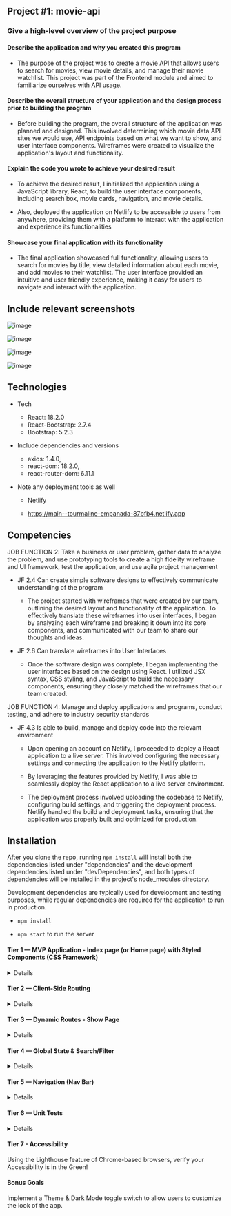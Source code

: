 ## Project #1: movie-api

### Give a high-level overview of the project purpose

#### Describe the application and why you created this program

- The purpose of the project was to create a movie API that allows users to search for movies, view movie details, and manage their movie watchlist. This project was part of the Frontend module and aimed to familiarize ourselves with API usage.

#### Describe the overall structure of your application and the design process prior to building the program

- Before building the program, the overall structure of the application was planned and designed. This involved determining which movie data API sites we would use, API endpoints based on what we want to show, and user interface components. Wireframes were created to visualize the application's layout and functionality.

#### Explain the code you wrote to achieve your desired result

- To achieve the desired result, I initialized the application using a JavaScript library, React, to build the user interface components, including search box, movie cards, navigation, and movie details.

- Also, deployed the application on Netlify to be accessible to users from anywhere, providing them with a platform to interact with the application and experience its functionalities

#### Showcase your final application with its functionality

- The final application showcased full functionality, allowing users to search for movies by title, view detailed information about each movie, and add movies to their watchlist. The user interface provided an intuitive and user friendly experience, making it easy for users to navigate and interact with the application.

## Include relevant screenshots

![image](https://github.com/33Ahn/vz-thrive-apprenticeship-portfolio/assets/87917443/0ff881d9-ce26-4bc2-9388-7c3ec47e706a)

![image](https://github.com/33Ahn/vz-thrive-apprenticeship-portfolio/assets/87917443/35f9774a-dade-414c-a16b-c5a0df9d3a98)

![image](https://github.com/33Ahn/vz-thrive-apprenticeship-portfolio/assets/87917443/56148aa0-b2db-42eb-845f-34a08d0882cc)

![image](https://github.com/33Ahn/vz-thrive-apprenticeship-portfolio/assets/87917443/3754c753-2ce1-4246-b32e-b2d530ffbc2a)



## Technologies

- Tech

  - React: 18.2.0
  - React-Bootstrap: 2.7.4
  - Bootstrap: 5.2.3

- Include dependencies and versions

  - axios: 1.4.0,
  - react-dom: 18.2.0,
  - react-router-dom: 6.11.1

- Note any deployment tools as well

  - Netlify

  - https://main--tourmaline-empanada-87bfb4.netlify.app

## Competencies

JOB FUNCTION 2: Take a business or user problem, gather data to analyze the problem, and
use prototyping tools to create a high fidelity wireframe and UI framework, test the application, and use agile project management

- JF 2.4 Can create simple software designs to effectively communicate understanding of the program

  - The project started with wireframes that were created by our team, outlining the desired layout and functionality of the application. To effectively translate these wireframes into user interfaces, I began by analyzing each wireframe and breaking it down into its core components, and communicated with our team to share our thoughts and ideas.

- JF 2.6 Can translate wireframes into User Interfaces

  - Once the software design was complete, I began implementing the user interfaces based on the design using React. I utilized JSX syntax, CSS styling, and JavaScript to build the necessary components, ensuring they closely matched the wireframes that our team created.

JOB FUNCTION 4: Manage and deploy applications and programs, conduct testing, and adhere to industry security standards

- JF 4.3 Is able to build, manage and deploy code into the relevant environment

  - Upon opening an account on Netlify, I proceeded to deploy a React application to a live server. This involved configuring the necessary settings and connecting the application to the Netlify platform.

  - By leveraging the features provided by Netlify, I was able to seamlessly deploy the React application to a live server environment.

  - The deployment process involved uploading the codebase to Netlify, configuring build settings, and triggering the deployment process. Netlify handled the build and deployment tasks, ensuring that the application was properly built and optimized for production.

## Installation

After you clone the repo, running ` npm install ` will install both the dependencies listed under "dependencies" and the development dependencies listed under "devDependencies", and both types of dependencies will be installed in the project's node_modules directory.

Development dependencies are typically used for development and testing purposes, while regular dependencies are required for the application to run in production.

- ` npm install `

- ` npm start ` to run the server


#### Tier 1 — MVP Application - Index page (or Home page) with Styled Components (CSS Framework)

<details>

Fetch a list of things and display them nicely using a CSS Framework of styled Components.

- As a user, I want to see the data nicely organized, so that I can consume and interact with it.

- As a user, I want the app to have a nice UX, so that I can be happy and enjoy my time using the app.

</details>

#### Tier 2 — Client-Side Routing

<details>

Implement routing to access different pages in the application. It’s ok if there’s no Nav bar yet, that can be handled in a later tier

- As a user, I want to see the URL change as I move through different parts of the application, so that I can bookmark my favorite page and share it with friends.

- As a user, I want the app to be dynamic and interactive, so that I can enjoy my time using the app.

- As a user, I want the app to dynamically and quickly swap the content out on the page when I’m navigating to another section of the app, so that the page doesn’t refresh and it feels like a better and faster experience.

</details>

#### Tier 3 — Dynamic Routes - Show Page

<details>

Add nested routes using query params e.g. /cats/:name and render a Show page (or, details page, etc.) about that specific queried thing. (i.e. /cats/fluffykins should show all the details about the cat named fluffykins).

- As a user, I want to view details about a single thing, so that I can learn more about it.

- As a user, I want the URL to change to include the thing I’m looking at, so that I can bookmark the page and share it with friends.

</details>

#### Tier 4 — Global State & Search/Filter

<details>

Store some data globally in state (i.e. context) and share it between multiple components. i.e. user enters input in one component and the value from the input is used elsewhere to filter a list. This is purely a “behind-the-scenes” piece of functionality, and it’s difficult to write a user story for how this works, but here’s an example of how that could work.

- As a user entering a value in an input, I want the list of things to be filtered based on the value I entered.

</details>

#### Tier 5 —  Navigation (Nav Bar)

<details>

Since we should already have multiple routes and navigation functionality, let’s add an app-wide Nav bar to connect those routes.

- As a user, I want to see a convenient and user-friendly Nav bar, so that I can easily navigate my way around the app.

</details>

#### Tier 6 — Unit Tests

  <details>

Implement Jest & Testing-Library/React (or appropriate framework) unit tests for components.

Verify components are rendering as expected, dynamic components update accordingly, modifying props changes functionality, etc

  </details>

#### Tier 7 - Accessibility

<detail>

Using the Lighthouse feature of Chrome-based browsers, verify your Accessibility is in the Green!

</detail>

#### Bonus Goals

<detail>

Implement a Theme & Dark Mode toggle switch to allow users to customize the look of the app.

</detail>
